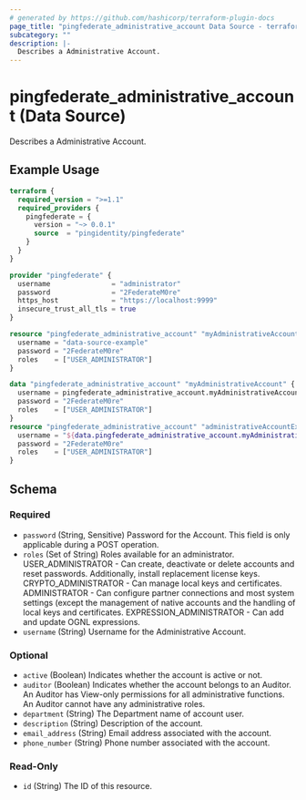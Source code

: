 ```yaml
---
# generated by https://github.com/hashicorp/terraform-plugin-docs
page_title: "pingfederate_administrative_account Data Source - terraform-provider-pingfederate"
subcategory: ""
description: |-
  Describes a Administrative Account.
---
```


# pingfederate_administrative_account (Data Source)

Describes a Administrative Account.

## Example Usage

```terraform
terraform {
  required_version = ">=1.1"
  required_providers {
    pingfederate = {
      version = "~> 0.0.1"
      source  = "pingidentity/pingfederate"
    }
  }
}

provider "pingfederate" {
  username               = "administrator"
  password               = "2FederateM0re"
  https_host             = "https://localhost:9999"
  insecure_trust_all_tls = true
}

resource "pingfederate_administrative_account" "myAdministrativeAccount" {
  username = "data-source-example"
  password = "2FederateM0re"
  roles    = ["USER_ADMINISTRATOR"]
}

data "pingfederate_administrative_account" "myAdministrativeAccount" {
  username = pingfederate_administrative_account.myAdministrativeAccount.username
  password = "2FederateM0re"
  roles    = ["USER_ADMINISTRATOR"]
}
resource "pingfederate_administrative_account" "administrativeAccountExample" {
  username = "${data.pingfederate_administrative_account.myAdministrativeAccount.username}2"
  password = "2FederateM0re"
  roles    = ["USER_ADMINISTRATOR"]
}
```

<!-- schema generated by tfplugindocs -->
## Schema

### Required

- `password` (String, Sensitive) Password for the Account. This field is only applicable during a POST operation.
- `roles` (Set of String) Roles available for an administrator. USER_ADMINISTRATOR - Can create, deactivate or delete accounts and reset passwords. Additionally, install replacement license keys. CRYPTO_ADMINISTRATOR - Can manage local keys and certificates. ADMINISTRATOR - Can configure partner connections and most system settings (except the management of native accounts and the handling of local keys and certificates. EXPRESSION_ADMINISTRATOR - Can add and update OGNL expressions.
- `username` (String) Username for the Administrative Account.

### Optional

- `active` (Boolean) Indicates whether the account is active or not.
- `auditor` (Boolean) Indicates whether the account belongs to an Auditor. An Auditor has View-only permissions for all administrative functions. An Auditor cannot have any administrative roles.
- `department` (String) The Department name of account user.
- `description` (String) Description of the account.
- `email_address` (String) Email address associated with the account.
- `phone_number` (String) Phone number associated with the account.

### Read-Only

- `id` (String) The ID of this resource.

